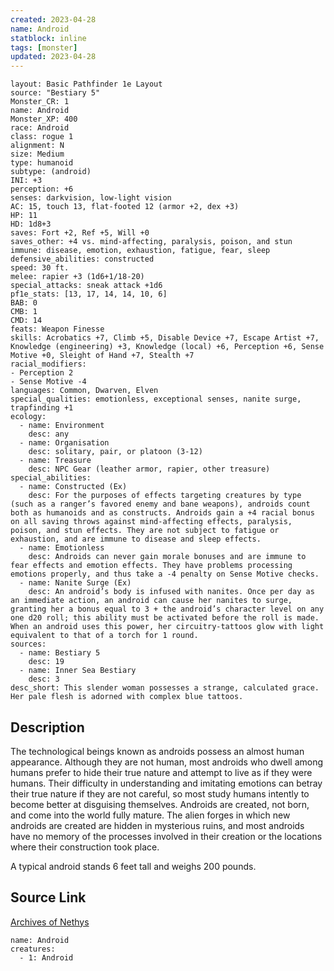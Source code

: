 ```yaml
---
created: 2023-04-28
name: Android
statblock: inline
tags: [monster]
updated: 2023-04-28
---
```

```statblock
layout: Basic Pathfinder 1e Layout
source: "Bestiary 5"
Monster_CR: 1
name: Android
Monster_XP: 400
race: Android
class: rogue 1
alignment: N
size: Medium
type: humanoid
subtype: (android)
INI: +3
perception: +6
senses: darkvision, low-light vision
AC: 15, touch 13, flat-footed 12 (armor +2, dex +3)
HP: 11
HD: 1d8+3
saves: Fort +2, Ref +5, Will +0
saves_other: +4 vs. mind-affecting, paralysis, poison, and stun
immune: disease, emotion, exhaustion, fatigue, fear, sleep
defensive_abilities: constructed
speed: 30 ft.
melee: rapier +3 (1d6+1/18-20)
special_attacks: sneak attack +1d6
pf1e_stats: [13, 17, 14, 14, 10, 6]
BAB: 0
CMB: 1
CMD: 14
feats: Weapon Finesse
skills: Acrobatics +7, Climb +5, Disable Device +7, Escape Artist +7, Knowledge (engineering) +3, Knowledge (local) +6, Perception +6, Sense Motive +0, Sleight of Hand +7, Stealth +7
racial_modifiers:
- Perception 2
- Sense Motive -4
languages: Common, Dwarven, Elven
special_qualities: emotionless, exceptional senses, nanite surge, trapfinding +1
ecology:
  - name: Environment
    desc: any
  - name: Organisation
    desc: solitary, pair, or platoon (3-12)
  - name: Treasure
    desc: NPC Gear (leather armor, rapier, other treasure)
special_abilities:
  - name: Constructed (Ex)
    desc: For the purposes of effects targeting creatures by type (such as a ranger’s favored enemy and bane weapons), androids count both as humanoids and as constructs. Androids gain a +4 racial bonus on all saving throws against mind-affecting effects, paralysis, poison, and stun effects. They are not subject to fatigue or exhaustion, and are immune to disease and sleep effects.
  - name: Emotionless
    desc: Androids can never gain morale bonuses and are immune to fear effects and emotion effects. They have problems processing emotions properly, and thus take a -4 penalty on Sense Motive checks.
  - name: Nanite Surge (Ex)
    desc: An android’s body is infused with nanites. Once per day as an immediate action, an android can cause her nanites to surge, granting her a bonus equal to 3 + the android’s character level on any one d20 roll; this ability must be activated before the roll is made. When an android uses this power, her circuitry-tattoos glow with light equivalent to that of a torch for 1 round.
sources:
  - name: Bestiary 5
    desc: 19
  - name: Inner Sea Bestiary
    desc: 3
desc_short: This slender woman possesses a strange, calculated grace. Her pale flesh is adorned with complex blue tattoos.
```
## Description
The technological beings known as androids possess an almost human appearance. Although they are not human, most androids who dwell among humans prefer to hide their true nature and attempt to live as if they were humans. Their difficulty in understanding and imitating emotions can betray their true nature if they are not careful, so most study humans intently to become better at disguising themselves. Androids are created, not born, and come into the world fully mature. The alien forges in which new androids are created are hidden in mysterious ruins, and most androids have no memory of the processes involved in their creation or the locations where their construction took place.

A typical android stands 6 feet tall and weighs 200 pounds.
## Source Link
[Archives of Nethys](https://aonprd.com/MonsterDisplay.aspx?ItemName=Android)
```encounter-table
name: Android
creatures:
  - 1: Android
```
